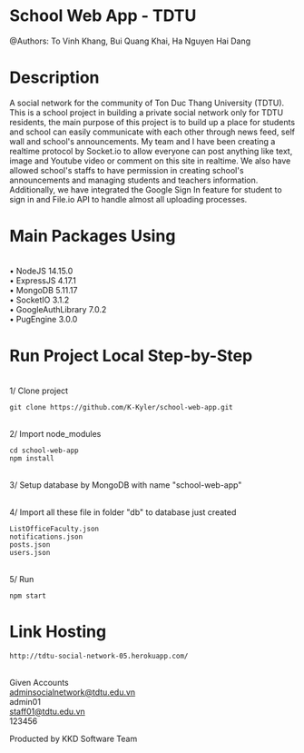 # School Web App - TDTU
@Authors:
To Vinh Khang, Bui Quang Khai, Ha Nguyen Hai Dang

# Description
A social network for the community of Ton Duc Thang University (TDTU). This is a school project in building a private social network only for TDTU residents, the main purpose of this project is to build up a place for students and school can easily communicate with each other through news feed, self wall and school's announcements.  My team and I have been creating a realtime protocol by Socket.io to allow everyone can post anything like text, image and Youtube video or comment on this site in realtime. We also have allowed school's staffs to have permission in creating school's announcements and managing students and teachers information. Additionally, we have integrated the Google Sign In feature for student to sign in and File.io API to handle almost all uploading processes.

# Main Packages Using
<br />• NodeJS 14.15.0
<br />• ExpressJS 4.17.1
<br />• MongoDB 5.11.17
<br />• SocketIO 3.1.2
<br />• GoogleAuthLibrary 7.0.2
<br />• PugEngine 3.0.0

# Run Project Local Step-by-Step
<br />1/ Clone project
```
git clone https://github.com/K-Kyler/school-web-app.git
```
<br />2/ Import node_modules
```
cd school-web-app
npm install
```
<br />3/ Setup database by MongoDB with name "school-web-app"

<br />4/ Import all these file in folder "db" to database just created
```
ListOfficeFaculty.json
notifications.json
posts.json
users.json
```

<br />5/ Run
```
npm start
```

# Link Hosting
```
http://tdtu-social-network-05.herokuapp.com/
```
<br /> Given Accounts
<br /> adminsocialnetwork@tdtu.edu.vn
<br /> admin01
<br /> staff01@tdtu.edu.vn
<br /> 123456

Producted by KKD Software Team
